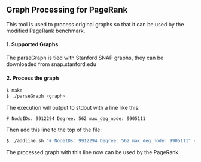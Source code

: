 ## Graph Processing for PageRank

This tool is used to process original graphs so that it can be used by the modified PageRank benchmark.

#### 1.	Supported Graphs

The parseGraph is tied with Stanford SNAP graphs, they can be downloaded from snap.stanford.edu


#### 2.	Process the graph

```bash
$ make
$ ./parseGraph <graph>
```

The execution will output to stdout with a line like this:

`# NodeIDs: 9912294 Degree: 562 max_deg_node: 9905111`

Then add this line to the top of the file:

```bash
$ ./addline.sh "# NodeIDs: 9912294 Degree: 562 max_deg_node: 9905111" <graph>
```

The processed graph with this line now can be used by the PageRank.
